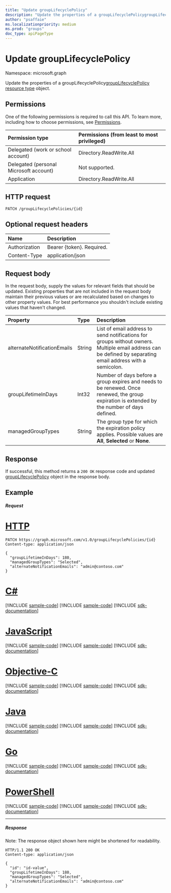 ```yaml
---
title: "Update groupLifecyclePolicy"
description: "Update the properties of a groupLifecyclePolicygroupLifecyclePolicy resource type object."
author: "psaffaie"
ms.localizationpriority: medium
ms.prod: "groups"
doc_type: apiPageType
---
```


# Update groupLifecyclePolicy

Namespace: microsoft.graph

Update the properties of a groupLifecyclePolicy[groupLifecyclePolicy resource type](../resources/grouplifecyclepolicy.md) object.

## Permissions

One of the following permissions is required to call this API. To learn more, including how to choose permissions, see [Permissions](/graph/permissions-reference).

| Permission type                        | Permissions (from least to most privileged) |
| :------------------------------------- | :------------------------------------------ |
| Delegated (work or school account)     | Directory.ReadWrite.All                     |
| Delegated (personal Microsoft account) | Not supported.                              |
| Application                            | Directory.ReadWrite.All                     |

## HTTP request

<!-- { "blockType": "ignored" } -->

```http
PATCH /groupLifecyclePolicies/{id}
```

## Optional request headers

| Name          | Description               |
| :------------ | :------------------------ |
| Authorization | Bearer {token}. Required. |
| Content-Type  | application/json          |

## Request body

In the request body, supply the values for relevant fields that should be updated. Existing properties that are not included in the request body maintain their previous values or are recalculated based on changes to other property values. For best performance you shouldn't include existing values that haven't changed.

| Property                    | Type   | Description                                                                                                                                                |
| :-------------------------- | :----- | :--------------------------------------------------------------------------------------------------------------------------------------------------------- |
| alternateNotificationEmails | String | List of email address to send notifications for groups without owners. Multiple email address can be defined by separating email address with a semicolon. |
| groupLifetimeInDays         | Int32  | Number of days before a group expires and needs to be renewed. Once renewed, the group expiration is extended by the number of days defined.               |
| managedGroupTypes           | String | The group type for which the expiration policy applies. Possible values are **All**, **Selected** or **None**.                                             |

## Response

If successful, this method returns a `200 OK` response code and updated [groupLifecyclePolicy](../resources/grouplifecyclepolicy.md) object in the response body.

## Example

##### Request

# [HTTP](#tab/http)

<!-- {
  "blockType": "request",
  "name": "update_grouplifecyclepolicy"
}-->

```http
PATCH https://graph.microsoft.com/v1.0/groupLifecyclePolicies/{id}
Content-type: application/json

{
  "groupLifetimeInDays": 180,
  "managedGroupTypes": "Selected",
  "alternateNotificationEmails": "admin@contoso.com"
}
```

# [C#](#tab/csharp)
[!INCLUDE [sample-code](../includes/snippets/csharp/update-grouplifecyclepolicy-csharp-snippets.md)]
[!INCLUDE [sample-code](../includes/snippets/csharp/update-grouplifecyclepolicy-csharp-snippets.md)]
[!INCLUDE [sdk-documentation](../includes/snippets/snippets-sdk-documentation-link.md)]

# [JavaScript](#tab/javascript)
[!INCLUDE [sample-code](../includes/snippets/javascript/update-grouplifecyclepolicy-javascript-snippets.md)]
[!INCLUDE [sample-code](../includes/snippets/javascript/update-grouplifecyclepolicy-javascript-snippets.md)]
[!INCLUDE [sdk-documentation](../includes/snippets/snippets-sdk-documentation-link.md)]

# [Objective-C](#tab/objc)
[!INCLUDE [sample-code](../includes/snippets/objc/update-grouplifecyclepolicy-objc-snippets.md)]
[!INCLUDE [sample-code](../includes/snippets/objc/update-grouplifecyclepolicy-objc-snippets.md)]
[!INCLUDE [sdk-documentation](../includes/snippets/snippets-sdk-documentation-link.md)]

# [Java](#tab/java)
[!INCLUDE [sample-code](../includes/snippets/java/update-grouplifecyclepolicy-java-snippets.md)]
[!INCLUDE [sample-code](../includes/snippets/java/update-grouplifecyclepolicy-java-snippets.md)]
[!INCLUDE [sdk-documentation](../includes/snippets/snippets-sdk-documentation-link.md)]

# [Go](#tab/go)
[!INCLUDE [sample-code](../includes/snippets/go/update-grouplifecyclepolicy-go-snippets.md)]
[!INCLUDE [sample-code](../includes/snippets/go/update-grouplifecyclepolicy-go-snippets.md)]
[!INCLUDE [sdk-documentation](../includes/snippets/snippets-sdk-documentation-link.md)]

# [PowerShell](#tab/powershell)
[!INCLUDE [sample-code](../includes/snippets/powershell/update-grouplifecyclepolicy-powershell-snippets.md)]
[!INCLUDE [sample-code](../includes/snippets/powershell/update-grouplifecyclepolicy-powershell-snippets.md)]
[!INCLUDE [sdk-documentation](../includes/snippets/snippets-sdk-documentation-link.md)]

---

##### Response

Note: The response object shown here might be shortened for readability.

<!-- {
  "blockType": "response",
  "truncated": true,
  "@odata.type": "microsoft.graph.groupLifecyclePolicy"
} -->

```http
HTTP/1.1 200 OK
Content-type: application/json

{
  "id": "id-value",
  "groupLifetimeInDays": 180,
  "managedGroupTypes": "Selected",
  "alternateNotificationEmails": "admin@contoso.com"
}
```

<!-- uuid: 8fcb5dbc-d5aa-4681-8e31-b001d5168d79
2015-10-25 14:57:30 UTC -->
<!-- {
  "type": "#page.annotation",
  "description": "Update groupLifecyclePolicy",
  "keywords": "",
  "section": "documentation",
  "tocPath": "",
  "suppressions": [
  ]
}-->
